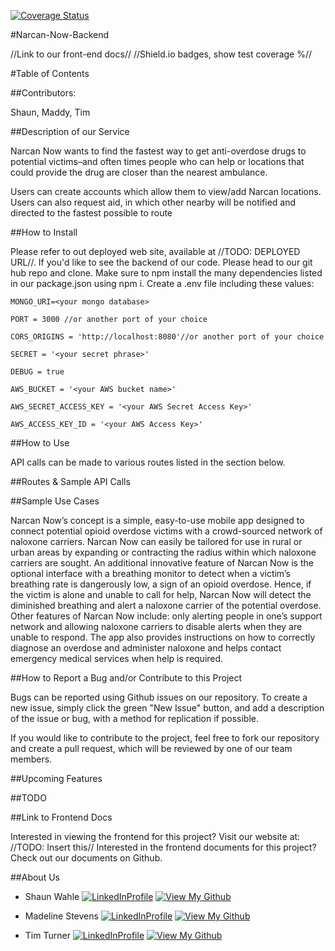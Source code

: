 [![Coverage Status](https://coveralls.io/repos/github/spwahle/Narcan-Now-Backend/badge.svg?branch=staging)](https://coveralls.io/github/spwahle/Narcan-Now-Frontend?branch=staging)


#Narcan-Now-Backend

//Link to our front-end docs// //Shield.io badges, show test coverage %//

#Table of Contents

##Contributors:

Shaun, Maddy, Tim

##Description of our Service

Narcan Now wants to find the fastest way to get anti-overdose drugs to potential victims–and often times people who can help or locations that could provide the drug are closer than the nearest ambulance.


Users can create accounts which allow them to view/add Narcan locations.
Users can also request aid, in which other nearby will be notified and directed to the fastest possible to route

##How to Install

Please refer to out deployed web site, available at //TODO: DEPLOYED URL//. If you'd like to see the backend of our code. Please head to our git hub repo and clone. Make sure to npm install the many dependencies listed in our package.json using npm i. Create a .env file including these values:

```
MONGO_URI=<your mongo database>

PORT = 3000 //or another port of your choice

CORS_ORIGINS = 'http://localhost:8080'//or another port of your choice

SECRET = '<your secret phrase>'

DEBUG = true

AWS_BUCKET = '<your AWS bucket name>'

AWS_SECRET_ACCESS_KEY = '<your AWS Secret Access Key>'

AWS_ACCESS_KEY_ID = '<your AWS Access Key>'
```

##How to Use

API calls can be made to various routes listed in the section below.

##Routes & Sample API Calls

##Sample Use Cases

Narcan Now’s concept is a simple, easy-to-use mobile app designed to connect potential opioid overdose victims with a crowd-sourced network of naloxone carriers. Narcan Now can easily be tailored for use in rural or urban areas by expanding or contracting the radius within which naloxone carriers are sought. An additional innovative feature of Narcan Now is the optional interface with a breathing monitor to detect when a victim’s breathing rate is dangerously low, a sign of an opioid overdose. Hence, if the victim is alone and unable to call for help, Narcan Now will detect the diminished breathing and alert a naloxone carrier of the potential overdose. Other features of Narcan Now include: only alerting people in one’s support network and allowing naloxone carriers to disable alerts when they are unable to respond. The app also provides instructions on how to correctly diagnose an overdose and administer naloxone and helps contact emergency medical services when help is required.

##How to Report a Bug and/or Contribute to this Project

Bugs can be reported using Github issues on our repository. To create a new issue, simply click the green "New Issue" button, and add a description of the issue or bug, with a method for replication if possible.

If you would like to contribute to the project, feel free to fork our repository and create a pull request, which will be reviewed by one of our team members.

##Upcoming Features


##TODO

##Link to Frontend Docs

Interested in viewing the frontend for this project? Visit our website at: //TODO: Insert this// Interested in the frontend documents for this project? Check out our documents on Github.

##About Us

* Shaun Wahle
 [![LinkedInProfile](https://img.shields.io/badge/LinkedIn-Profile-brightgreen.svg)](https://www.linkedin.com/in/shaun-wahle/) [![View My Github](https://img.shields.io/badge/View%20My-Github-blue.svg)](https://github.com/Spwahle)

 * Madeline Stevens
   [![LinkedInProfile](https://img.shields.io/badge/LinkedIn-Profile-brightgreen.svg)](https://www.linkedin.com/in/madelinerosestevens/) [![View My Github](https://img.shields.io/badge/View%20My-Github-blue.svg)](https://github.com/madhubs)

 * Tim Turner  [![LinkedInProfile](https://img.shields.io/badge/LinkedIn-Profile-brightgreen.svg)](https://www.linkedin.com/in/timothyt/) [![View My Github](https://img.shields.io/badge/View%20My-Github-blue.svg)](https://github.com/ratiphi)
